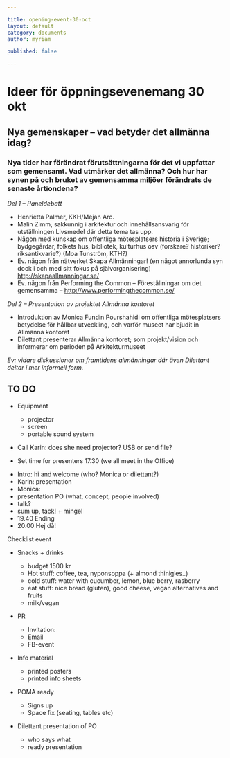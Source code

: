 ```yaml
---

title: opening-event-30-oct
layout: default  
category: documents   
author: myriam

published: false

---
```


# Ideer för öppningsevenemang 30 okt
## Nya gemenskaper – vad betyder det allmänna idag?
### Nya tider har förändrat förutsättningarna för det vi uppfattar som gemensamt. Vad utmärker det allmänna? Och hur har synen på och bruket av gemensamma miljöer förändrats de senaste årtiondena?  

*Del 1 – Paneldebatt*  
* Henrietta Palmer, KKH/Mejan Arc. 
* Malin Zimm, sakkunnig i arkitektur och innehållsansvarig för utställningen Livsmedel där detta tema tas upp.
* Någon med kunskap om offentliga mötesplatsers historia i Sverige; bydgegårdar, folkets hus, bibliotek, kulturhus osv (forskare? historiker? riksantikvarie?) (Moa Tunström, KTH?)
* Ev. någon från nätverket Skapa Allmänningar! (en något annorlunda syn dock i och med sitt fokus på självorganisering) http://skapaallmanningar.se/
* Ev. någon från Performing the Common – Föreställningar om det gemensamma – http://www.performingthecommon.se/

*Del 2 – Presentation av projektet Allmänna kontoret*  
* Introduktion av Monica Fundin Pourshahidi om offentliga mötesplatsers betydelse för hållbar utveckling, och varför museet har bjudit in Allmänna kontoret
* Dilettant presenterar Allmänna kontoret; som projekt/vision och informerar om perioden på Arkitekturmuseet 

*Ev: vidare diskussioner om framtidens allmänningar där även Dilettant deltar i mer informell form.*





## TO DO

- Equipment 
	* projector
	* screen 
	* portable sound system
- Call Karin: does she need projector? USB or send file?

- Set time for presenters 17.30 (we all meet in the Office)
* Intro: hi and welcome (who? Monica or dilettant?) 
* Karin: presentation
* Monica:
* presentation PO (what, concept, people involved)
* talk?
* sum up, tack! + mingel
* 19.40 Ending
* 20.00 Hej då!


Checklist event

- Snacks + drinks
	* budget 1500 kr
    * Hot stuff: coffee, tea, nyponsoppa (+ almond thinigies..)
    * cold stuff: water with cucumber, lemon, blue berry, rasberry 
    * eat stuff: nice bread (gluten), good cheese, vegan alternatives and fruits
    * milk/vegan
    
- PR
	* Invitation: 
	* Email
	* FB-event
- Info material
	* printed posters
	* printed info sheets
- POMA ready
	* Signs up
	* Space fix (seating, tables etc)
- Dilettant presentation of PO
	* who says what
	* ready presentation